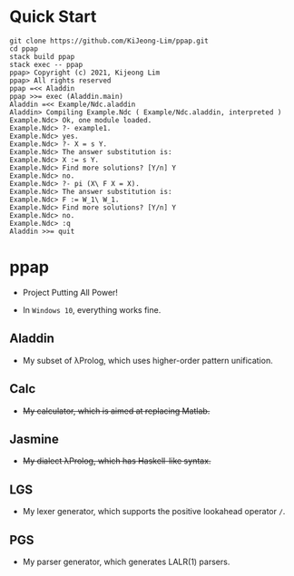 # Quick Start

```
git clone https://github.com/KiJeong-Lim/ppap.git
cd ppap
stack build ppap
stack exec -- ppap
ppap> Copyright (c) 2021, Kijeong Lim
ppap> All rights reserved
ppap =<< Aladdin
ppap >>= exec (Aladdin.main)
Aladdin =<< Example/Ndc.aladdin
Aladdin> Compiling Example.Ndc ( Example/Ndc.aladdin, interpreted )
Example.Ndc> Ok, one module loaded.
Example.Ndc> ?- example1.
Example.Ndc> yes.
Example.Ndc> ?- X = s Y.
Example.Ndc> The answer substitution is:
Example.Ndc> X := s Y.
Example.Ndc> Find more solutions? [Y/n] Y
Example.Ndc> no.
Example.Ndc> ?- pi (X\ F X = X).
Example.Ndc> The answer substitution is:
Example.Ndc> F := W_1\ W_1.
Example.Ndc> Find more solutions? [Y/n] Y
Example.Ndc> no.
Example.Ndc> :q
Aladdin >>= quit
```

# ppap

- Project Putting All Power!

- In `Windows 10`, everything works fine.

## Aladdin

- My subset of λProlog, which uses higher-order pattern unification.

## Calc

- ~~My calculator, which is aimed at replacing Matlab.~~

## Jasmine

- ~~My dialect λProlog, which has Haskell-like syntax.~~

## LGS

- My lexer generator, which supports the positive lookahead operator `/`.

## PGS

- My parser generator, which generates LALR(1) parsers.
